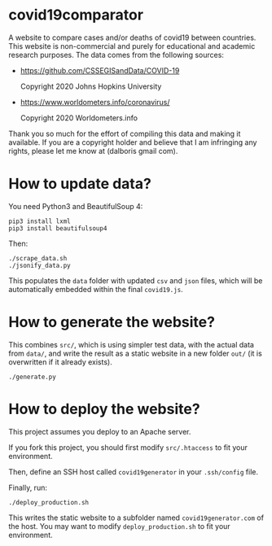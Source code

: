 # covid19comparator

A website to compare cases and/or deaths of covid19 between countries. This
website is non-commercial and purely for educational and academic research
purposes. The data comes from the following sources:

- https://github.com/CSSEGISandData/COVID-19

  Copyright 2020 Johns Hopkins University

- https://www.worldometers.info/coronavirus/

  Copyright 2020 Worldometers.info

Thank you so much for the effort of compiling this data and making it
available. If you are a copyright holder and believe that I am infringing any
rights, please let me know at (dalboris gmail com).

# How to update data?

You need Python3 and BeautifulSoup 4:

```
pip3 install lxml
pip3 install beautifulsoup4
```

Then:

```
./scrape_data.sh
./jsonify_data.py
```

This populates the `data` folder with updated `csv` and `json` files, which
will be automatically embedded within the final `covid19.js`.

# How to generate the website?

This combines `src/`, which is using simpler test data, with the actual data
from `data/`, and write the result as a static website in a new folder `out/`
(it is overwritten if it already exists).

```
./generate.py
```

# How to deploy the website?

This project assumes you deploy to an Apache server.

If you fork this project, you should first modify `src/.htaccess` to fit your
environment.

Then, define an SSH host called `covid19generator` in your `.ssh/config` file.

Finally, run:

```
./deploy_production.sh
```

This writes the static website to a subfolder named `covid19generator.com` of the
host. You may want to modify `deploy_production.sh` to fit your environment.
